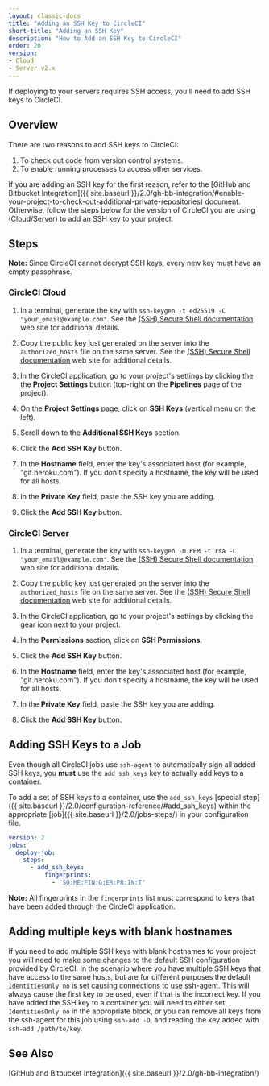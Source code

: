 ```yaml
---
layout: classic-docs
title: "Adding an SSH Key to CircleCI"
short-title: "Adding an SSH Key"
description: "How to Add an SSH Key to CircleCI"
order: 20
version:
- Cloud
- Server v2.x
---
```


If deploying to your servers requires SSH access,
you'll need to add SSH keys to CircleCI.

## Overview

There are two reasons
to add SSH keys to CircleCI:

1. To check out code from version control systems.
2. To enable running processes to access other services.

If you are adding an SSH key for the first reason,
refer to the [GitHub and Bitbucket Integration]({{ site.baseurl }}/2.0/gh-bb-integration/#enable-your-project-to-check-out-additional-private-repositories) document.
Otherwise,
follow the steps below for the version of CircleCI you are using (Cloud/Server) to add an SSH key to your project.

## Steps

**Note:**
Since CircleCI cannot decrypt SSH keys,
every new key must have an empty passphrase.

### CircleCI Cloud

1. In a terminal, generate the key with `ssh-keygen -t ed25519 -C "your_email@example.com"`. See the [(SSH) Secure Shell documentation](https://www.ssh.com/ssh/keygen/) web site for additional details.

2. Copy the public key just generated on the server into the `authorized_hosts` file on the same server. See the [(SSH) Secure Shell documentation](https://www.ssh.com/ssh/authorized_keys/) web site for additional details.

3. In the CircleCI application,
go to your project's settings
by clicking the the **Project Settings** button (top-right on the **Pipelines** page of the project).

4. On the **Project Settings** page,
click on **SSH Keys** (vertical menu on the left).

5. Scroll down to the **Additional SSH Keys** section.

7. Click the **Add SSH Key** button.

8. In the **Hostname** field,
enter the key's associated host (for example, "git.heroku.com").
If you don't specify a hostname,
the key will be used for all hosts.

9. In the **Private Key** field,
paste the SSH key
you are adding.

10. Click the **Add SSH Key** button.

### CircleCI Server

1. In a terminal, generate the key with `ssh-keygen -m PEM -t rsa -C "your_email@example.com"`. See the [(SSH) Secure Shell documentation](https://www.ssh.com/ssh/keygen/) web site for additional details.

2. Copy the public key just generated on the server into the `authorized_hosts` file on the same server. See the [(SSH) Secure Shell documentation](https://www.ssh.com/ssh/authorized_keys/) web site for additional details.

3. In the CircleCI application,
go to your project's settings
by clicking the gear icon next to your project.

4. In the **Permissions** section,
click on **SSH Permissions**.

5. Click the **Add SSH Key** button.

6. In the **Hostname** field,
enter the key's associated host (for example, "git.heroku.com").
If you don't specify a hostname,
the key will be used for all hosts.

7. In the **Private Key** field,
paste the SSH key
you are adding.

8. Click the **Add SSH Key** button.

## Adding SSH Keys to a Job

Even though all CircleCI jobs use `ssh-agent`
to automatically sign all added SSH keys,
you **must** use the `add_ssh_keys` key
to actually add keys to a container.

To add a set of SSH keys to a container,
use the `add_ssh_keys` [special step]({{ site.baseurl }}/2.0/configuration-reference/#add_ssh_keys)
within the appropriate [job]({{ site.baseurl }}/2.0/jobs-steps/)
in your configuration file.

```yaml
version: 2
jobs:
  deploy-job:
    steps:
      - add_ssh_keys:
          fingerprints:
            - "SO:ME:FIN:G:ER:PR:IN:T"
```

**Note:**
All fingerprints in the `fingerprints` list
must correspond to keys
that have been added through the CircleCI application.

## Adding multiple keys with blank hostnames

If you need to add multiple SSH keys with blank hostnames to your project you will need to make some changes to the default SSH configuration provided by CircleCI. In the scenario where you have multiple SSH keys that have access to the same hosts, but are for different purposes the default `IdentitiesOnly no` is set causing connections to use ssh-agent. This will always cause the first key to be used, even if that is the incorrect key. If you have added the SSH key to a container you will need to either set `IdentitiesOnly no` in the appropriate block, or you can remove all keys from the ssh-agent for this job using `ssh-add -D`, and reading the key added with `ssh-add /path/to/key`.

## See Also

[GitHub and Bitbucket Integration]({{ site.baseurl }}/2.0/gh-bb-integration/)
